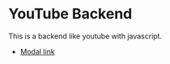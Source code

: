 # YouTube Backend

This is a backend like youtube with javascript.

- [Modal link](https://app.eraser.io/workspace/lZ3cNtfo9W4IJqX46ucl?origin=share)
